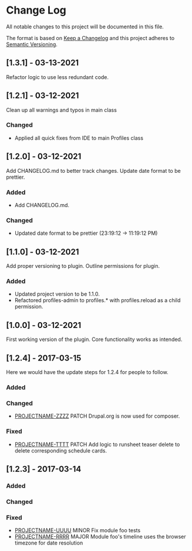 
# Change Log
All notable changes to this project will be documented in this file.

The format is based on [Keep a Changelog](http://keepachangelog.com/)
and this project adheres to [Semantic Versioning](http://semver.org/).

## [1.3.1] - 03-13-2021

Refactor logic to use less redundant code.

## [1.2.1] - 03-12-2021

Clean up all warnings and typos in main class

### Changed
- Applied all quick fixes from IDE to main Profiles class

## [1.2.0] - 03-12-2021

Add CHANGELOG.md to better track changes. Update date format to be prettier.

### Added
- Add CHANGELOG.md.

### Changed
- Updated date format to be prettier (23:19:12 -> 11:19:12 PM)

## [1.1.0] - 03-12-2021

Add proper versioning to plugin. Outline permissions for plugin.

### Added
- Updated project version to be 1.1.0.
- Refactored profiles-admin to profiles.* with profiles.reload as a child permission.

## [1.0.0] - 03-12-2021

First working version of the plugin. Core functionality works as intended.

## [1.2.4] - 2017-03-15

Here we would have the update steps for 1.2.4 for people to follow.

### Added

### Changed

- [PROJECTNAME-ZZZZ](http://tickets.projectname.com/browse/PROJECTNAME-ZZZZ)
  PATCH Drupal.org is now used for composer.

### Fixed

- [PROJECTNAME-TTTT](http://tickets.projectname.com/browse/PROJECTNAME-TTTT)
  PATCH Add logic to runsheet teaser delete to delete corresponding
  schedule cards.

## [1.2.3] - 2017-03-14

### Added

### Changed

### Fixed

- [PROJECTNAME-UUUU](http://tickets.projectname.com/browse/PROJECTNAME-UUUU)
  MINOR Fix module foo tests
- [PROJECTNAME-RRRR](http://tickets.projectname.com/browse/PROJECTNAME-RRRR)
  MAJOR Module foo's timeline uses the browser timezone for date resolution 